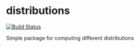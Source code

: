 # distributions

[![Build Status](https://travis-ci.org/hoenirvili/distributions.svg?branch=master)](https://travis-ci.org/hoenirvili/distributions)

Simple package for computing different distributions
